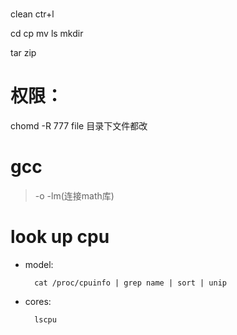 #

clean ctr+l

cd
cp
mv
ls
mkdir

tar
zip

# 权限：

chomd -R 777 file 目录下文件都改






# gcc 

> -o
> -lm(连接math库)


# look up cpu

- model:

        cat /proc/cpuinfo | grep name | sort | unip 
- cores:

        lscpu


